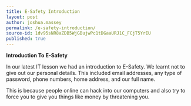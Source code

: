 ```yaml
---
title: E-Safety Introduction
layout: post
author: joshua.massey
permalink: /e-safety-introduction/
source-id: 1dv95sNR8aZDB5WjGBujwPc1tDGaaURJ1C_FCjT5YrIU
published: true
---
```

**Introduction To E-Safety**

In our latest IT lesson we had an introduction to E-Safety. We learnt not to give out our personal details. This included email addresses, any type of password, phone numbers, home address, and our full name.

This is because people online can hack into our computers and also try to force you to give you things like money by threatening you.

